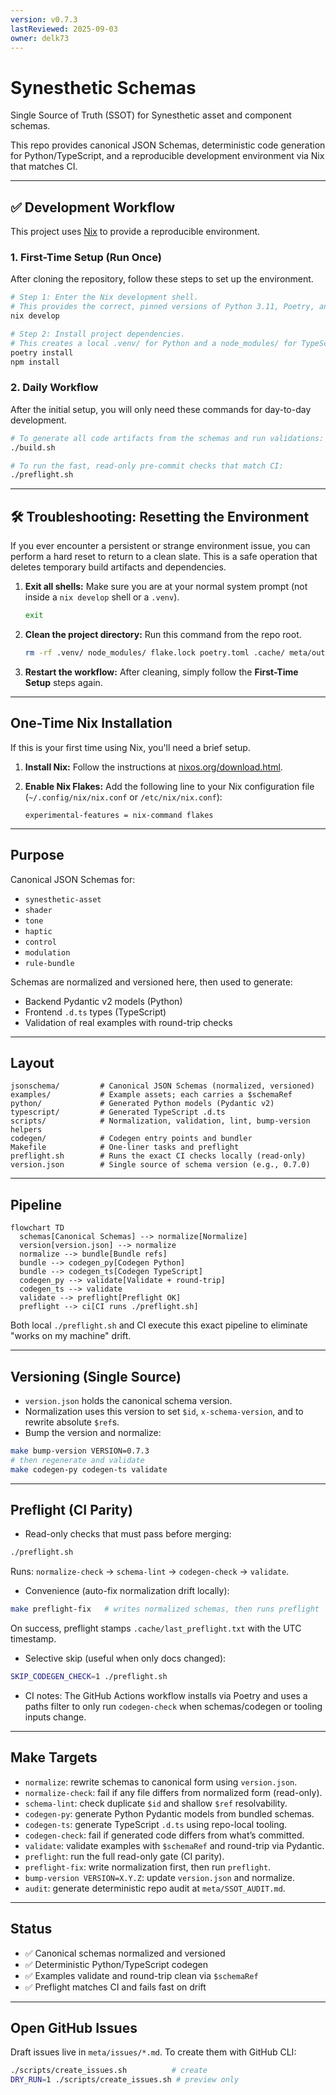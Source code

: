 ```yaml
---
version: v0.7.3
lastReviewed: 2025-09-03
owner: delk73
---
```


# Synesthetic Schemas

Single Source of Truth (SSOT) for Synesthetic asset and component schemas.

This repo provides canonical JSON Schemas, deterministic code generation for Python/TypeScript, and a reproducible development environment via Nix that matches CI.

---

## ✅ Development Workflow

This project uses [Nix](https://nixos.org/) to provide a reproducible environment. 

### 1. First-Time Setup (Run Once)

After cloning the repository, follow these steps to set up the environment.

```bash
# Step 1: Enter the Nix development shell.
# This provides the correct, pinned versions of Python 3.11, Poetry, and Node.js.
nix develop

# Step 2: Install project dependencies.
# This creates a local .venv/ for Python and a node_modules/ for TypeScript.
poetry install
npm install
```

### 2. Daily Workflow

After the initial setup, you will only need these commands for day-to-day development.

```bash
# To generate all code artifacts from the schemas and run validations:
./build.sh

# To run the fast, read-only pre-commit checks that match CI:
./preflight.sh
```

---

## 🛠️ Troubleshooting: Resetting the Environment

If you ever encounter a persistent or strange environment issue, you can perform a hard reset to return to a clean slate. This is a safe operation that deletes temporary build artifacts and dependencies.

1.  **Exit all shells:** Make sure you are at your normal system prompt (not inside a `nix develop` shell or a `.venv`).
    ```bash
    exit
    ```

2.  **Clean the project directory:** Run this command from the repo root.
    ```bash
    rm -rf .venv/ node_modules/ flake.lock poetry.toml .cache/ meta/output/ python/src/synesthetic_schemas/ typescript/src/ typescript/tmp/
    ```

3.  **Restart the workflow:** After cleaning, simply follow the **First-Time Setup** steps again.

---

## One-Time Nix Installation

If this is your first time using Nix, you'll need a brief setup.

1.  **Install Nix:** Follow the instructions at [nixos.org/download.html](https://nixos.org/download.html).

2.  **Enable Nix Flakes:** Add the following line to your Nix configuration file (`~/.config/nix/nix.conf` or `/etc/nix/nix.conf`):
    ```
    experimental-features = nix-command flakes
    ```

---

## Purpose

Canonical JSON Schemas for:

- `synesthetic-asset`
- `shader`
- `tone`
- `haptic`
- `control`
- `modulation`
- `rule-bundle`

Schemas are normalized and versioned here, then used to generate:

- Backend Pydantic v2 models (Python)
- Frontend `.d.ts` types (TypeScript)
- Validation of real examples with round-trip checks

---

## Layout

```
jsonschema/         # Canonical JSON Schemas (normalized, versioned)
examples/           # Example assets; each carries a $schemaRef
python/             # Generated Python models (Pydantic v2)
typescript/         # Generated TypeScript .d.ts
scripts/            # Normalization, validation, lint, bump-version helpers
codegen/            # Codegen entry points and bundler
Makefile            # One-liner tasks and preflight
preflight.sh        # Runs the exact CI checks locally (read-only)
version.json        # Single source of schema version (e.g., 0.7.0)
```

---

## Pipeline

```mermaid
flowchart TD
  schemas[Canonical Schemas] --> normalize[Normalize]
  version[version.json] --> normalize
  normalize --> bundle[Bundle refs]
  bundle --> codegen_py[Codegen Python]
  bundle --> codegen_ts[Codegen TypeScript]
  codegen_py --> validate[Validate + round-trip]
  codegen_ts --> validate
  validate --> preflight[Preflight OK]
  preflight --> ci[CI runs ./preflight.sh]
```

Both local `./preflight.sh` and CI execute this exact pipeline to eliminate "works on my machine" drift.

---

## Versioning (Single Source)

- `version.json` holds the canonical schema version.
- Normalization uses this version to set `$id`, `x-schema-version`, and to rewrite absolute `$ref`s.
- Bump the version and normalize:

```bash
make bump-version VERSION=0.7.3
# then regenerate and validate
make codegen-py codegen-ts validate
```

---

## Preflight (CI Parity)

- Read-only checks that must pass before merging:

```bash
./preflight.sh
```

Runs: `normalize-check` → `schema-lint` → `codegen-check` → `validate`.

- Convenience (auto-fix normalization drift locally):

```bash
make preflight-fix   # writes normalized schemas, then runs preflight
```

On success, preflight stamps `.cache/last_preflight.txt` with the UTC timestamp.

- Selective skip (useful when only docs changed):

```bash
SKIP_CODEGEN_CHECK=1 ./preflight.sh
```

- CI notes: The GitHub Actions workflow installs via Poetry and uses a paths filter to only run `codegen-check` when schemas/codegen or tooling inputs change.

---

## Make Targets

- `normalize`: rewrite schemas to canonical form using `version.json`.
- `normalize-check`: fail if any file differs from normalized form (read-only).
- `schema-lint`: check duplicate `$id` and shallow `$ref` resolvability.
- `codegen-py`: generate Python Pydantic models from bundled schemas.
- `codegen-ts`: generate TypeScript `.d.ts` using repo-local tooling.
- `codegen-check`: fail if generated code differs from what’s committed.
- `validate`: validate examples with `$schemaRef` and round-trip via Pydantic.
- `preflight`: run the full read-only gate (CI parity).
- `preflight-fix`: write normalization first, then run `preflight`.
- `bump-version VERSION=X.Y.Z`: update `version.json` and normalize.
- `audit`: generate deterministic repo audit at `meta/SSOT_AUDIT.md`.

---

## Status

- ✅ Canonical schemas normalized and versioned
- ✅ Deterministic Python/TypeScript codegen
- ✅ Examples validate and round-trip clean via `$schemaRef`
- ✅ Preflight matches CI and fails fast on drift

---

## Open GitHub Issues

Draft issues live in `meta/issues/*.md`. To create them with GitHub CLI:

```bash
./scripts/create_issues.sh          # create
DRY_RUN=1 ./scripts/create_issues.sh # preview only
```